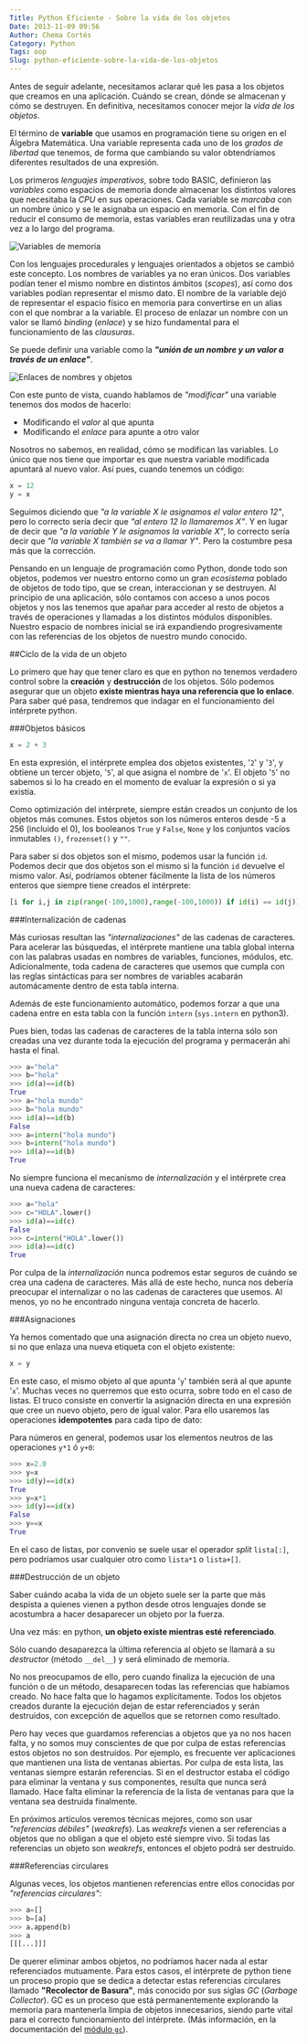 ```yaml
---
Title: Python Eficiente - Sobre la vida de los objetos
Date: 2013-11-09 09:56
Author: Chema Cortés
Category: Python
Tags: oop
Slug: python-eficiente-sobre-la-vida-de-los-objetos
---
```


Antes de seguir adelante, necesitamos aclarar qué les pasa a los objetos que creamos en una aplicación. Cuándo se crean, dónde se almacenan y cómo se destruyen. En definitiva, necesitamos conocer mejor la *vida de los objetos*.

El término de **variable** que usamos en programación tiene su origen en el Álgebra Matemática. Una variable representa cada uno de los *grados de libertad* que tenemos, de forma que cambiando su valor obtendríamos diferentes resultados de una expresión.

Los primeros *lenguajes imperativos*, sobre todo BASIC, definieron las *variables* como espacios de memoria donde almacenar los distintos valores que necesitaba la *CPU* en sus operaciones. Cada variable se *marcaba* con un nombre único y se le asignaba un espacio en memoria. Con el fin de reducir el consumo de memoria, estas variables eran reutilizadas una y otra vez a lo largo del programa.

![Variables de memoria]({static}/pictures/memvar.jpg)

Con los lenguajes procedurales y lenguajes orientados a objetos se cambió este concepto. Los nombres de variables ya no eran únicos. Dos variables podían tener el mismo nombre en distintos ámbitos (*scopes*), así como dos variables podían representar el mismo dato. El nombre de la variable dejó de representar el espacio físico en memoria para convertirse en un alias con el que nombrar a la variable. El proceso de enlazar un nombre con un valor se llamó *binding* (*enlace*) y se hizo fundamental para el funcionamiento de las *clausuras*.

Se puede definir una variable como la ***"unión de un nombre y un valor a través de un enlace"***.

![Enlaces de nombres y objetos]({static}/pictures/etiquetas.jpg)

Con este punto de vista, cuando hablamos de *"modificar"* una variable tenemos dos modos de hacerlo:

- Modificando el *valor* al que apunta
- Modificando el *enlace* para apunte a otro valor

Nosotros no sabemos, en realidad, cómo se modifican las variables. Lo único que nos tiene que importar es que nuestra variable modificada apuntará al nuevo valor. Así pues, cuando tenemos un código:

```python
x = 12
y = x
```

Seguimos diciendo que *"a la variable X le asignamos el valor entero 12"*, pero lo correcto sería decir que *"al entero 12 lo llamaremos X"*. Y en lugar de decir que *"a la variable Y le asignamos la variable X"*, lo correcto sería decir que *"la variable X también se va a llamar Y"*. Pero la costumbre pesa más que la corrección.

Pensando en un lenguaje de programación como Python, donde todo son objetos, podemos ver nuestro entorno como un gran *ecosistema* poblado de objetos de todo tipo, que se crean, interaccionan y se destruyen. Al principio de una aplicación, sólo contamos con acceso a unos pocos objetos y nos las tenemos que apañar para acceder al resto de objetos a través de operaciones y llamadas a los distintos módulos disponibles. Nuestro espacio de nombres inicial se irá expandiendo progresivamente con las referencias de los objetos de nuestro mundo conocido.

##Ciclo de la vida de un objeto

Lo primero que hay que tener claro es que en python no tenemos verdadero control sobre la **creación** y **destrucción** de los objetos. Sólo podemos asegurar que un objeto **existe mientras haya una referencia que lo enlace**. Para saber qué pasa, tendremos que indagar en el funcionamiento del intérprete python.

###Objetos básicos

```python
x = 2 + 3
```

En esta expresión, el intérprete emplea dos objetos existentes, '`2`' y '`3`', y obtiene un tercer objeto, '`5`', al que asigna el nombre de '`x`'. El objeto '`5`' no sabemos si lo ha creado en el momento de evaluar la expresión o si ya existía.

Como optimización del intérprete, siempre están creados un conjunto de los objetos más comunes. Estos objetos son los números enteros desde -5 a 256 (incluido el 0), los booleanos `True` y `False`, `None` y los conjuntos vacíos inmutables `()`, `frozenset()` y `""`.

Para saber si dos objetos son el mismo, podemos usar la función `id`. Podemos decir que dos objetos son el mismo si la función `id` devuelve el mismo valor. Así, podríamos obtener fácilmente la lista de los números enteros que siempre tiene creados el intérprete:

```python
[i for i,j in zip(range(-100,1000),range(-100,1000)) if id(i) == id(j)]
```

###Internalización de cadenas

Más curiosas resultan las *"internalizaciones"* de las cadenas de caracteres. Para acelerar las búsquedas, el intérprete mantiene una tabla global interna con las palabras usadas en nombres de variables, funciones, módulos, etc. Adicionalmente, toda cadena de caracteres que usemos que cumpla con las reglas sintácticas para ser nombres de variables acabarán automácamente dentro de esta tabla interna.

Además de este funcionamiento automático, podemos forzar a que una cadena entre en esta tabla con la función `intern` (`sys.intern` en python3).

Pues bien, todas las cadenas de caracteres de la tabla interna sólo son creadas una vez durante toda la ejecución del programa y permacerán ahí hasta el final.

```python
>>> a="hola"
>>> b="hola"
>>> id(a)==id(b)
True
>>> a="hola mundo"
>>> b="hola mundo"
>>> id(a)==id(b)
False
>>> a=intern("hola mundo")
>>> b=intern("hola mundo")
>>> id(a)==id(b)
True
```

No siempre funciona el mecanismo de *internalización* y el intérprete crea una nueva cadena de caracteres:

```python
>>> a="hola"
>>> c="HOLA".lower()
>>> id(a)==id(c)
False
>>> c=intern("HOLA".lower())
>>> id(a)==id(c)
True
```

Por culpa de la *internalización* nunca podremos estar seguros de cuándo se crea una cadena de caracteres. Más allá de este hecho, nunca nos debería preocupar el internalizar o no las cadenas de caracteres que usemos. Al menos, yo no he encontrado ninguna ventaja concreta de hacerlo.

###Asignaciones

Ya hemos comentado que una asignación directa no crea un objeto nuevo, si no que enlaza una nueva etiqueta con el objeto existente:

```python
x = y
```
En este caso, el mismo objeto al que apunta '`y`' también será al que apunte '`x`'. Muchas veces no querremos que esto ocurra, sobre todo en el caso de listas. El truco consiste en convertir la asignación directa en una expresión que cree un nuevo objeto, pero de igual valor. Para ello usaremos las operaciones **idempotentes** para cada tipo de dato:

Para números en general, podemos usar los elementos neutros de las operaciones `y*1` ó `y+0`:

```python
>>> x=2.0
>>> y=x
>>> id(y)==id(x)
True
>>> y=x*1
>>> id(y)==id(x)
False
>>> y==x
True
```

En el caso de listas, por convenio se suele usar el operador *split* `lista[:]`, pero podríamos usar cualquier otro como `lista*1` o `lista+[]`.

###Destrucción de un objeto

Saber cuándo acaba la vida de un objeto suele ser la parte que más despista a quienes vienen a python desde otros lenguajes donde se acostumbra a hacer desaparecer un objeto por la fuerza.

Una vez más: en python, **un objeto existe mientras esté referenciado**.

Sólo cuando desaparezca la última referencia al objeto se llamará a su *destructor* (método `__del__`) y será eliminado de memoria.

No nos preocupamos de ello, pero cuando finaliza la ejecución de una función o de un método, desaparecen todas las referencias que habíamos creado. No hace falta que lo hagamos explícitamente. Todos los objetos creados durante la ejecución dejan de estar referenciados y serán destruidos, con excepción de aquellos que se retornen como resultado.

Pero hay veces que guardamos referencias a objetos que ya no nos hacen falta, y no somos muy conscientes de que por culpa de estas referencias estos objetos no son destruídos. Por ejemplo, es frecuente ver aplicaciones que mantienen una lista de ventanas abiertas. Por culpa de esta lista, las ventanas siempre estarán referencias. Si en el destructor estaba el código para eliminar la ventana y sus componentes, resulta que nunca será llamado. Hace falta eliminar la referencia de la lista de ventanas para que la ventana sea destruida finalmente.

En próximos artículos veremos técnicas mejores, como son usar *"referencias débiles"* (*weakrefs*). Las *weakrefs* vienen a ser referencias a objetos que no obligan a que el objeto esté siempre vivo. Si todas las referencias un objeto son *weakrefs*, entonces el objeto podrá ser destruído.

###Referencias circulares

Algunas veces, los objetos mantienen referencias entre ellos conocidas por *"referencias circulares"*:

```python
>>> a=[]
>>> b=[a]
>>> a.append(b)
>>> a
[[[...]]]
```

De querer eliminar ambos objetos, no podríamos hacer nada al estar referenciados mutuamente. Para estos casos, el intérprete de python tiene un proceso propio que se dedica a detectar estas referencias circulares llamado **"Recolector de Basura"**, más conocido por sus siglas *GC* (*Garbage Collector*). GC es un proceso que está permanentemente explorando la memoria para mantenerla limpia de objetos innecesarios, siendo parte vital para el correcto funcionamiento del intérprete. (Más información, en la documentación del [módulo `gc`][1]).

[1]: http://docs.python.org/2.7/library/gc.html "Módulo gc"

